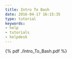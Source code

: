 ```yaml
---
title: Intro To Bash
date: 2016-04-17 16:15:35
type: tutorial
keywords:
- help
- tutorials
- helpdesk
---
```


{% pdf ./Intro_To_Bash.pdf %}
